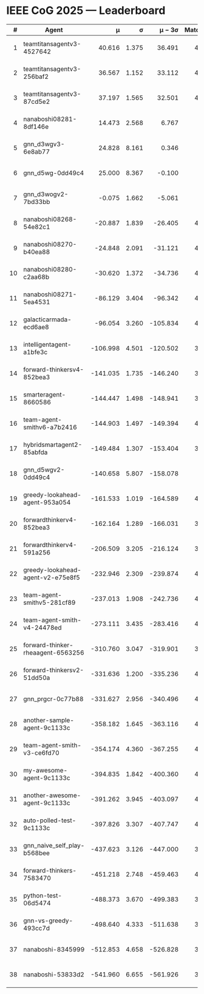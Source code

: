# IEEE CoG 2025 — Leaderboard

| # | Agent | μ | σ | μ − 3σ | Matches | Updated |
|---:|---|---:|---:|---:|---:|---|
| 1 | teamtitansagentv3-4527642 | 40.616 | 1.375 | 36.491 | 4596 | 2025-08-29 18:32 |
| 2 | teamtitansagentv3-256baf2 | 36.567 | 1.152 | 33.112 | 4576 | 2025-08-29 18:32 |
| 3 | teamtitansagentv3-87cd5e2 | 37.197 | 1.565 | 32.501 | 4100 | 2025-08-29 18:32 |
| 4 | nanaboshi08281-8df146e | 14.473 | 2.568 | 6.767 | 146 | 2025-08-29 18:32 |
| 5 | gnn_d3wgv3-6e8ab77 | 24.828 | 8.161 | 0.346 | 118 | 2025-08-29 18:32 |
| 6 | gnn_d5wg-0dd49c4 | 25.000 | 8.367 | -0.100 | 80 | 2025-08-29 18:32 |
| 7 | gnn_d3wogv2-7bd33bb | -0.075 | 1.662 | -5.061 | 164 | 2025-08-29 18:32 |
| 8 | nanaboshi08268-54e82c1 | -20.887 | 1.839 | -26.405 | 4460 | 2025-08-29 18:32 |
| 9 | nanaboshi08270-b40ea88 | -24.848 | 2.091 | -31.121 | 4640 | 2025-08-29 18:32 |
| 10 | nanaboshi08280-c2aa68b | -30.620 | 1.372 | -34.736 | 4038 | 2025-08-29 18:32 |
| 11 | nanaboshi08271-5ea4531 | -86.129 | 3.404 | -96.342 | 4658 | 2025-08-29 18:32 |
| 12 | galacticarmada-ecd6ae8 | -96.054 | 3.260 | -105.834 | 4420 | 2025-08-29 18:32 |
| 13 | intelligentagent-a1bfe3c | -106.998 | 4.501 | -120.502 | 3948 | 2025-08-29 18:32 |
| 14 | forward-thinkersv4-852bea3 | -141.035 | 1.735 | -146.240 | 3417 | 2025-08-29 18:32 |
| 15 | smarteragent-8660586 | -144.447 | 1.498 | -148.941 | 3577 | 2025-08-29 18:32 |
| 16 | team-agent-smithv6-a7b2416 | -144.903 | 1.497 | -149.394 | 4660 | 2025-08-29 18:32 |
| 17 | hybridsmartagent2-85abfda | -149.484 | 1.307 | -153.404 | 3845 | 2025-08-29 18:32 |
| 18 | gnn_d5wgv2-0dd49c4 | -140.658 | 5.807 | -158.078 | 120 | 2025-08-29 18:32 |
| 19 | greedy-lookahead-agent-953a054 | -161.533 | 1.019 | -164.589 | 4052 | 2025-08-29 18:32 |
| 20 | forwardthinkerv4-852bea3 | -162.164 | 1.289 | -166.031 | 3268 | 2025-08-29 18:32 |
| 21 | forwardthinkerv4-591a256 | -206.509 | 3.205 | -216.124 | 3735 | 2025-08-29 18:32 |
| 22 | greedy-lookahead-agent-v2-e75e8f5 | -232.946 | 2.309 | -239.874 | 4224 | 2025-08-29 18:32 |
| 23 | team-agent-smithv5-281cf89 | -237.013 | 1.908 | -242.736 | 4520 | 2025-08-29 18:32 |
| 24 | team-agent-smith-v4-24478ed | -273.111 | 3.435 | -283.416 | 4078 | 2025-08-29 18:32 |
| 25 | forward-thinker-rheaagent-6563256 | -310.760 | 3.047 | -319.901 | 3722 | 2025-08-29 18:32 |
| 26 | forward-thinkersv2-51dd50a | -331.636 | 1.200 | -335.236 | 4122 | 2025-08-29 18:32 |
| 27 | gnn_prgcr-0c77b88 | -331.627 | 2.956 | -340.496 | 4310 | 2025-08-29 18:32 |
| 28 | another-sample-agent-9c1133c | -358.182 | 1.645 | -363.116 | 4640 | 2025-08-29 18:32 |
| 29 | team-agent-smith-v3-ce6fd70 | -354.174 | 4.360 | -367.255 | 4918 | 2025-08-29 18:32 |
| 30 | my-awesome-agent-9c1133c | -394.835 | 1.842 | -400.360 | 4720 | 2025-08-29 18:32 |
| 31 | another-awesome-agent-9c1133c | -391.262 | 3.945 | -403.097 | 4000 | 2025-08-29 18:32 |
| 32 | auto-polled-test-9c1133c | -397.826 | 3.307 | -407.747 | 4560 | 2025-08-29 18:32 |
| 33 | gnn_naive_self_play-b568bee | -437.623 | 3.126 | -447.000 | 3780 | 2025-08-29 18:32 |
| 34 | forward-thinkers-7583470 | -451.218 | 2.748 | -459.463 | 4540 | 2025-08-29 18:32 |
| 35 | python-test-06d5474 | -488.373 | 3.670 | -499.383 | 3730 | 2025-08-29 18:32 |
| 36 | gnn-vs-greedy-493cc7d | -498.640 | 4.333 | -511.638 | 3440 | 2025-08-29 18:32 |
| 37 | nanaboshi-8345999 | -512.853 | 4.658 | -526.828 | 3600 | 2025-08-29 18:32 |
| 38 | nanaboshi-53833d2 | -541.960 | 6.655 | -561.926 | 3200 | 2025-08-29 18:32 |

